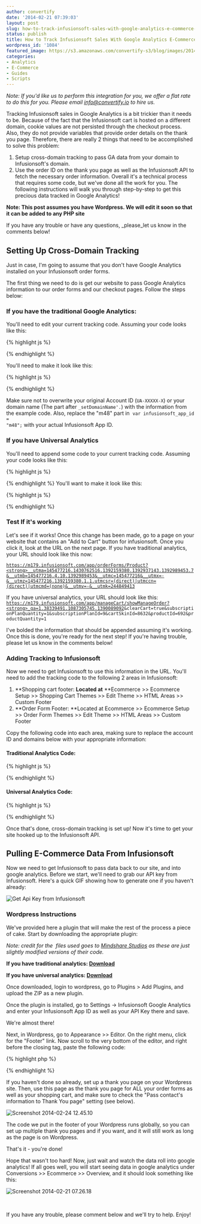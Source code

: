 ```yaml
---
author: convertify
date: '2014-02-21 07:39:03'
layout: post
slug: how-to-track-infusionsoft-sales-with-google-analytics-e-commerce-tracking
status: publish
title: How to Track Infusionsoft Sales With Google Analytics E-Commerce Tracking
wordpress_id: '1084'
featured_image: https://s3.amazonaws.com/convertify-s3/blog/images/2014/02/infusionsoft-google-analytics-ecommerce.jpg
categories:
- Analytics
- E-Commerce
- Guides
- Scripts
---
```

<script type="text/javascript">
	var disqus_identifier = '2670052270';
</script>
_Note: If you'd like us to perform this integration for you, we offer a flat rate to do this for you. Please email [info@convertify.io](mailto:info@convertify.io) to hire us._

Tracking Infusionsoft sales in Google Analytics is a bit trickier than it needs to be. Because of the fact that the Infusionsoft cart is hosted on a different domain, cookie values are not persisted through the checkout process. Also, they do not provide variables that provide order details on the thank you page. Therefore, there are really 2 things that need to be accomplished to solve this problem:

  1. Setup cross-domain tracking to pass GA data from your domain to Infusionsoft's domain.
  2. Use the order ID on the thank you page as well as the Infusionsoft API to fetch the necessary order information.
Overall it's a technical process that requires some code, but we've done all the work for you. The following instructions will walk you through step-by-step to get this precious data tracked in Google Analytics!

**Note: This post assumes you have Wordpress. We will edit it soon so that it can be added to any PHP site**

If you have any trouble or have any questions, _please_let us know in the comments below!

## Setting Up Cross-Domain Tracking

Just in case, I'm going to assume that you don't have Google Analytics installed on your Infusionsoft order forms.

The first thing we need to do is get our website to pass Google Analytics information to our order forms and our checkout pages. Follow the steps below:

### If you have the traditional Google Analytics:

You'll need to edit your current tracking code. Assuming your code looks like this:

{% highlight js %}
<script>// <![CDATA[
  var _gaq = _gaq || []; _gaq.push(['_setAccount', 'UA-12345-1']);  
  _gaq.push(['_setDomainName', 'website.com']);
  _gaq.push(['_trackPageview']);
  (function() {
    var ga = document.createElement('script');
    ga.type = 'text/javascript';
    ga.async = true;
    ga.src = ('https:' == document.location.protocol ? 'https://ssl' : 'http://www') + '.google-analytics.com/ga.js';
    var s = document.getElementsByTagName('script')[0];s.parentNode.insertBefore(ga, s);
  })();
// ]]></script>
{% endhighlight %}

You'll need to make it look like this:

{% highlight js %}
<script>
    // <![CDATA[
    var _gaq = _gaq || [];
    _gaq.push(['_setAccount', 'UA-12345-1']);
    _gaq.push(['_setDomainName', 'website.com']);
    _gaq.push(['_setAllowLinker', true]);
    _gaq.push(['_trackPageview']);
    var infusionsoft_app_id = "m48"; //replace with your actual APP ID
    (function() {
        var ga = document.createElement('script');
        ga.type = 'text/javascript';
        ga.async = true;
        ga.src = ('https:' == document.location.protocol ? 'https://ssl' : 'http://www') + '.google-analytics.com/ga.js';
        var s = document.getElementsByTagName('script')[0];
        s.parentNode.insertBefore(ga, s);
    })();
    document.addEventListener('DOMContentLoaded', function() {
        var elements = document.querySelectorAll("a");
        Array.prototype.forEach.call(elements, function(el, i) {
            regex = new RegExp(infusionsoft_app_id + ".infusionsoft.com");
            if (regex.test(el.getAttribute("href"))) {
                current_onclick = (typeof el.getAttribute("onclick") == "undefined") ? "" : el.getAttribute("onclick");
                el.setAttribute("onclick", "_gaq.push(['_link', '" + el.getAttribute('href') + "']); return false;" + current_onclick);
            }
        });
    });
    // ]]>
</script>
{% endhighlight %}

Make sure not to overwrite your original Account ID (<code>UA-XXXXX-X</code>) or your domain name (The part after <code>_setDomainName'.</code>) with the information from the example code. Also, replace the "m48" part in  <code>var infusionsoft_app_id = "m48";</code> with your actual Infusionsoft App ID.

### If you have Universal Analytics

You'll need to append some code to your current tracking code. Assuming your code looks like this:

{% highlight js %}
<script>
    // <![CDATA[
    (function(i, s, o, g, r, a, m) {
        i['GoogleAnalyticsObject'] = r;
        i[r] = i[r] || function() {
            (i[r].q = i[r].q || []).push(arguments)
        }, i[r].l = 1 * new Date();
        a = s.createElement(o), m = s.getElementsByTagName(o)[0];
        a.async = 1;
        a.src = g;
        m.parentNode.insertBefore(a, m)
    })(window, document, 'script', '//www.google-analytics.com/analytics.js', 'ga');
    ga('create', 'UA-XXXXX-X', 'website.com');
    ga('send', 'pageview');
    // ]]>
</script>
{% endhighlight %}
You'll want to make it look like this:

{% highlight js %}
<script>
    // <![CDATA[
    (function(i, s, o, g, r, a, m) {
        i['GoogleAnalyticsObject'] = r;
        i[r] = i[r] || function() {
            (i[r].q = i[r].q || []).push(arguments)
        }, i[r].l = 1 * new Date();
        a = s.createElement(o), m = s.getElementsByTagName(o)[0];
        a.async = 1;
        a.src = g;
        m.parentNode.insertBefore(a, m)
    })(window, document, 'script', '//www.google-analytics.com/analytics.js', 'ga');
    ga('create', 'UA-XXXXX-X', 'website.com');
    ga('send', 'pageview');
    ga('require', 'linker');
    ga('linker:autoLink', ['m179.infusionsoft.com']); //don't forget to use your own app ID!
    // ]]>
</script>
{% endhighlight %}

### Test If it's working

Let's see if it works! Once this change has been made, go to a page on your website that contains an "Add to Cart" button for infusionsoft. Once you click it, look at the URL on the next page. If you have traditional analytics, your URL should look like this now:

<code>https://m179.infusionsoft.com/app/orderForms/Product?<strong>__utma=145477216.1430762516.1392159380.1392937143.1392989453.7&__utmb=145477216.4.10.1392989453&__utmc=145477216&__utmx=-&__utmz=145477216.1392159380.1.1.utmcsr=(direct)|utmccn=(direct)|utmcmd=(none)&__utmv=-&__utmk=244849413</strong></code>

If you have universal analytics, your URL should look like this: <code>https://m179.infusionsoft.com/app/manageCart/showManageOrder?<strong>_ga=1.38339491.1087305745.1390089092</strong>&clearCart=true&subscriptionPlanQuantity=1&subscriptionPlanId=9&cartSkinId=8632&productId=692&productQuantity=1</code>

I've bolded the information that should be appended assuming it's working. Once this is done, you're ready for the next step! If you're having trouble, please let us know in the comments below!

### Adding Tracking to Infusionsoft

Now we need to get Infusionsoft to use this information in the URL. You'll need to add the tracking code to the following 2 areas in Infusionsoft:

  1. **Shopping cart footer: **Located at** **Ecommerce >> Ecommerce Setup >> Shopping Cart Themes >> Edit Theme >> HTML Areas >> Custom Footer
  2. **Order Form Footer: **Located at Ecommerce >> Ecommerce Setup >> Order Form Themes >> Edit Theme >> HTML Areas >> Custom Footer

Copy the following code into each area, making sure to replace the account ID and domains below with your appropriate information:  

#### Traditional Analytics Code:

{% highlight js %}
<script>
    // <![CDATA[
    var _gaq = _gaq || [];
    _gaq.push(['_setAccount', 'UA-12345-1']);
    _gaq.push(['_setDomainName', 'm179.infusionsoft.com']);
    _gaq.push(['_setAllowLinker', true]);
    _gaq.push(['_trackPageview']);
    // ]]>
</script>
{% endhighlight %}

#### Universal Analytics Code:

{% highlight js %}
<script>// <![CDATA[
(function(i,s,o,g,r,a,m){i['GoogleAnalyticsObject']=r;i[r]=i[r]||function(){ (i[r].q=i[r].q||[]).push(arguments)},i[r].l=1*new Date();a=s.createElement(o), m=s.getElementsByTagName(o)[0];a.async=1;a.src=g;m.parentNode.insertBefore(a,m) })(window,document,'script','//www.google-analytics.com/analytics.js','ga');

ga('create', <strong>'UA-XXXXXX-01', 'm179.infusionsoft.com' 'auto', {
  'allowLinker': true
});
ga('require', 'linker');
ga('linker:autoLink', ['website.com'] ); //replace with your actual domain
ga('send', 'pageview');
// ]]></script>
{% endhighlight %}

Once that's done, cross-domain tracking is set up! Now it's time to get your site hooked up to the Infusionsoft API.

## Pulling E-Commerce Data From Infusionsoft

Now we need to get Infusionsoft to pass data back to our site, and into google analytics. Before we start, we'll need to grab our API key from Infusionsoft. Here's a quick GIF showing how to generate one if you haven't already:

![Get Api Key from Infusionsoft](https://s3.amazonaws.com/convertify-s3/blog/images/2014/02/Untitled.gif)

### Wordpress Instructions

We've provided here a plugin that will make the rest of the process a piece of cake. Start by downloading the appropriate plugin:

_Note: credit for the  files used goes to [Mindshare Studios](https://github.com/mindsharestudios/infusionsoft-google-analytics) as these are just slightly modified versions of their code._

**If you have traditional analytics: [Download](http://landersoptimized.com/static/infusionsoft-google-analytics/wp-traditional.zip)**

**If you have universal analytics: [Download](http://landersoptimized.com/static/infusionsoft-google-analytics/wp-universal.zip)**

Once downloaded, login to wordpress, go to Plugins > Add Plugins, and upload the ZIP as a new plugin.

Once the plugin is installed, go to Settings -> Infusionsoft Google Analytics and enter your Infusionsoft App ID as well as your API Key there and save.

We're almost there!

Next, in Wordpress, go to Appearance >> Editor. On the right menu, click for the "Footer" link. Now scroll to the very bottom of the editor, and right before the closing <code></code> tag, paste the following code:

{% highlight php %}
<?php isset($_REQUEST['orderId']) && do_shortcode('[infusionsoft-google-analytics]'); ?>
{% endhighlight %}

If you haven't done so already, set up a thank you page on your Wordpress site. Then, use this page as the thank you page for ALL your order forms as well as your shopping cart, and make sure to check the "Pass contact's information to Thank You page" setting (see below).

![Screenshot 2014-02-24 12.45.10](https://s3.amazonaws.com/convertify-s3/blog/images/2014/02/Screenshot-2014-02-24-12.45.10.png)
 

The code we put in the footer of your Wordpress runs globally, so you can set up multiple thank you pages and if you want, and it will still work as long as the page is on Wordpress.

That's it - you're done!

Hope that wasn't too hard! Now, just wait and watch the data roll into google analytics! If all goes well, you will start seeing data in google analytics under Conversions >> Ecommerce >> Overview, and it should look something like this:

![Screenshot 2014-02-21 07.26.18](https://s3.amazonaws.com/convertify-s3/blog/images/2014/02/Screenshot-2014-02-21-07.26.181.png)

 

If you have any trouble, please comment below and we'll try to help. Enjoy!

 
